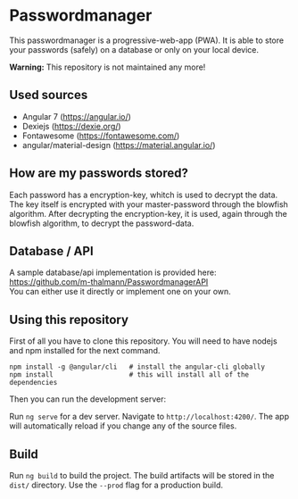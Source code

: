 # Passwordmanager

This passwordmanager is a progressive-web-app (PWA). It is able to store your passwords (safely) on a database or only on your local device.

**Warning:** This repository is not maintained any more!

## Used sources
- Angular 7 (https://angular.io/)
- Dexiejs (https://dexie.org/)
- Fontawesome (https://fontawesome.com/)
- angular/material-design (https://material.angular.io/)

## How are my passwords stored?
Each password has a encryption-key, whitch is used to decrypt the data. The key itself is encrypted with your master-password through the blowfish algorithm.
After decrypting the encryption-key, it is used, again through the blowfish algorithm, to decrypt the password-data.

## Database / API
A sample database/api implementation is provided here: https://github.com/m-thalmann/PasswordmanagerAPI<br>
You can either use it directly or implement one on your own.

## Using this repository

First of all you have to clone this repository. You will need to have nodejs and npm installed for the next command.
```
npm install -g @angular/cli   # install the angular-cli globally
npm install                   # this will install all of the dependencies
```
Then you can run the development server:

Run `ng serve` for a dev server. Navigate to `http://localhost:4200/`. The app will automatically reload if you change any of the source files.

## Build

Run `ng build` to build the project. The build artifacts will be stored in the `dist/` directory. Use the `--prod` flag for a production build.
